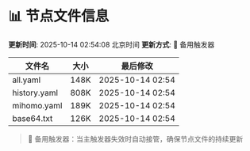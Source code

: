 # 📊 节点文件信息

**更新时间**: 2025-10-14 02:54:08 北京时间
**更新方式**: 🔄 备用触发器

| 文件名 | 大小 | 最后修改 |
|--------|------|----------|
| all.yaml | 148K | 2025-10-14 02:54 |
| history.yaml | 808K | 2025-10-14 02:54 |
| mihomo.yaml | 189K | 2025-10-14 02:54 |
| base64.txt | 126K | 2025-10-14 02:54 |

> 🔄 备用触发器：当主触发器失效时自动接管，确保节点文件的持续更新
